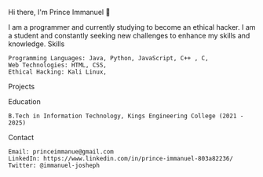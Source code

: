 Hi there, I'm Prince Immanuel 👋

I am a programmer and currently studying to become an ethical hacker. I am a student and constantly seeking new challenges to enhance my skills and knowledge.
Skills

    Programming Languages: Java, Python, JavaScript, C++ , C,
    Web Technologies: HTML, CSS,
    Ethical Hacking: Kali Linux, 

Projects


Education

    B.Tech in Information Technology, Kings Engineering College (2021 - 2025)

Contact

    Email: princeimmanue@gmail.com
    LinkedIn: https://www.linkedin.com/in/prince-immanuel-803a82236/
    Twitter: @immanuel-josheph

